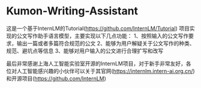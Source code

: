 # Kumon-Writing-Assistant
这是一个基于InternLM的Tutorial(https://github.com/InternLM/Tutorial) 项目实现的公文写作助手语言模型，主要实现以下几点功能：
1、按照输入的公文写作要求，输出一篇或者多篇符合规范的公文
2、能够为用户解疑关于公文写作的种类、规范、避坑点等信息
3、能够对用户输入的公文进行合理扩写和改写

最后非常感谢上海人工智能实验室开源的InternLM项目，对于新手非常友好，各位对人工智能感兴趣的小伙伴可以关于其官网(https://internlm.intern-ai.org.cn/) 和开源项目(https://github.com/InternLM)

